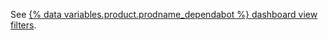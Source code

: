 See [{% data variables.product.prodname_dependabot %} dashboard view filters](/code-security/security-overview/filtering-alerts-in-security-overview#dependabot-dashboard-view-filters).
